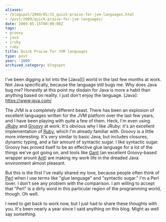 ```yaml
---
aliases:
- /blogspot/2009/05/15_quick-praise-for-jvm-languages.html
- /post/2009/quick-praise-for-jvm-languages/
date: 2009-05-15T00:00:00Z
tags:
- groovy
- java
- jruby
- ruby
title: Quick Praise for JVM languages
type: post
year: '2009'
archived_category: blogspot
---
```

I've been digging a lot into the [Java][] world in the last few months at work. Not Java
specifically, because the language still bugs me. Why does Java bug me? Honestly at this
point my disdain for Java is more a habit than anything based on reality. I just don't
enjoy the language.
[Java]: https://www.java.com/
<!--more-->

[JRuby]: http://jruby.org/
[Gant]: https://gant.github.io/
[Groovy]: http://www.groovy-lang.org/
[Ruby]: https://www.ruby-lang.org/en/
[Ant]: http://ant.apache.org/

The JVM is a completely different beast. There has been an explosion of excellent languages written
for the JVM platform over the last few years, and I have been playing with quite a few of them.
Heck, I'm even using [JRuby][] and [Groovy][] at work. It's obvious why I like JRuby: it's an
excellent implementation of [Ruby][], which I'm already familiar with. Groovy is a little more
interesting. It's very similar to basic Java, but includes closures, dynamic typing, and a fair
amount of syntactic sugar. I like syntactic sugar. Groovy has proved itself to be an effective glue
language for a lot of the things we've got going on, and tools like [Gant][] (an excellent
Groovy-based wrapper arount [Ant][]) are making my work life in the dreaded Java environment almost
pleasant.

[Perl]: https://www.perl.org
But this is the first I've really shared my love, because people often think of [Perl][] when I use
terms like "glue language" and "syntactic sugar." I'm a Perl lover. I don't see any problem with
the comparison. I am willing to accept that "Perl" is a dirty word in this particular region of the
programming world, though. Oh well.

I need to get back to work now, but I just had to share these thoughts with you. It's been nearly a
year since I said anything on this blog. Might as well say *something*.
